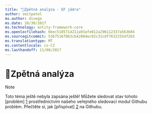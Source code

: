 ```yaml
---
title: "Zpětná analýza - EF jádra"
author: smitpatel
ms.author: divega
ms.date: 10/30/2017
ms.technology: entity-framework-core
ms.openlocfilehash: 6bec5185714211a93afe012a296112337a563b04
ms.sourcegitcommit: 5367516f063cb42804ec92c31cdf76322554f2b5
ms.translationtype: MT
ms.contentlocale: cs-CZ
ms.lasthandoff: 11/08/2017
---
```

# <a name="-reverse-engineering"></a>🔧Zpětná analýza

> [!NOTE]
> Toto téma ještě nebyla zapsána ještě! Můžete sledovat stav tohoto [problém] [ 1] prostřednictvím našeho veřejného sledovací modul Githubu problém. Přečtěte si, jak [přispívat] [ 2] na Githubu.


  [1]: https://github.com/aspnet/EntityFramework.Docs/issues/508
  [2]: https://github.com/aspnet/EntityFramework.Docs/blob/master/CONTRIBUTING.md
